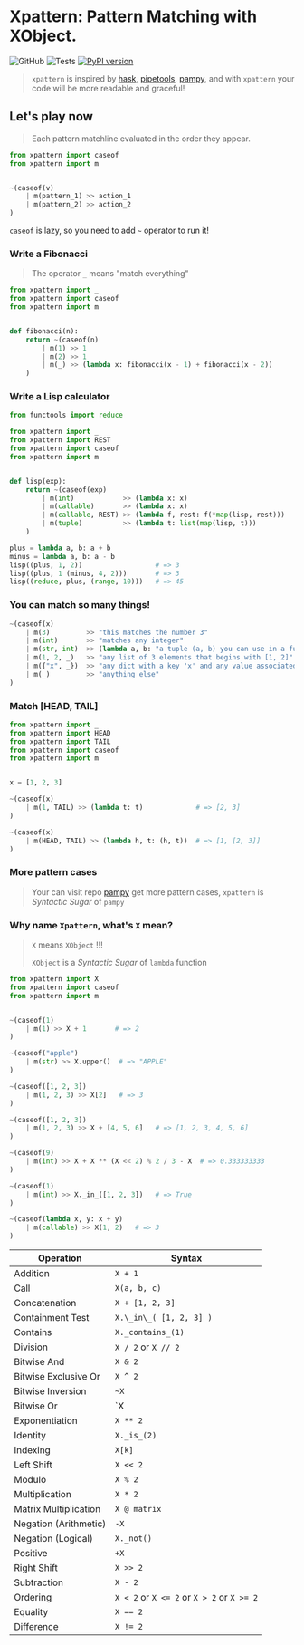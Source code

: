 # Xpattern: Pattern Matching with XObject.

![GitHub](https://img.shields.io/github/license/zen-xu/xpattern)
![Tests](https://github.com/zen-xu/xpattern/workflows/Tests/badge.svg?branch=master)
[![PyPI version](https://badge.fury.io/py/xpattern.svg)](https://badge.fury.io/py/xpattern)

> `xpattern` is inspired by [hask](https://github.com/billpmurphy/hask), [pipetools](https://github.com/0101/pipetools),
[pampy](https://github.com/santinic/pampy/), and with `xpattern` your code will be more readable and graceful!


## Let's play now
> Each pattern matchline evaluated in the order they appear.

```python
from xpattern import caseof
from xpattern import m


~(caseof(v)
    | m(pattern_1) >> action_1
    | m(pattern_2) >> action_2
)
```

`caseof` is lazy, so you need to add `~` operator to run it!

### Write a Fibonacci

> The operator `_` means "match everything"

```python
from xpattern import _
from xpattern import caseof
from xpattern import m


def fibonacci(n):
    return ~(caseof(n)
        | m(1) >> 1
        | m(2) >> 1
        | m(_) >> (lambda x: fibonacci(x - 1) + fibonacci(x - 2))
    )
```

### Write a Lisp calculator
```python
from functools import reduce

from xpattern import _
from xpattern import REST
from xpattern import caseof
from xpattern import m


def lisp(exp):
    return ~(caseof(exp)
        | m(int)            >> (lambda x: x)
        | m(callable)       >> (lambda x: x)
        | m(callable, REST) >> (lambda f, rest: f(*map(lisp, rest)))
        | m(tuple)          >> (lambda t: list(map(lisp, t)))
    )

plus = lambda a, b: a + b
minus = lambda a, b: a - b
lisp((plus, 1, 2))                  # => 3
lisp((plus, 1 (minus, 4, 2)))       # => 3
lisp((reduce, plus, (range, 10)))   # => 45
```

### You can match so many things!
```python
~(caseof(x)
    | m(3)         >> "this matches the number 3"
    | m(int)       >> "matches any integer"
    | m(str, int)  >> (lambda a, b: "a tuple (a, b) you can use in a function")
    | m(1, 2, _)   >> "any list of 3 elements that begins with [1, 2]"
    | m({"x", _})  >> "any dict with a key 'x' and any value associated"
    | m(_)         >> "anything else"
)
```

### Match [HEAD, TAIL]

```python
from xpattern import _
from xpattern import HEAD
from xpattern import TAIL
from xpattern import caseof
from xpattern import m


x = [1, 2, 3]

~(caseof(x)
    | m(1, TAIL) >> (lambda t: t)             # => [2, 3]
)

~(caseof(x)
    | m(HEAD, TAIL) >> (lambda h, t: (h, t))  # => [1, [2, 3]]
)
```

### More pattern cases

> Your can visit repo [pampy](https://github.com/santinic/pampy/) get more pattern cases, `xpattern` is *Syntactic Sugar* of `pampy`


### Why name `Xpattern`, what's `X` mean?

> `X` means `XObject` !!!
>
> `XObject` is a *Syntactic Sugar* of `lambda` function

```python
from xpattern import X
from xpattern import caseof
from xpattern import m


~(caseof(1)
    | m(1) >> X + 1       # => 2
)

~(caseof("apple")
    | m(str) >> X.upper()  # => "APPLE"
)

~(caseof([1, 2, 3])
    | m(1, 2, 3) >> X[2]   # => 3
)

~(caseof([1, 2, 3])
    | m(1, 2, 3) >> X + [4, 5, 6]   # => [1, 2, 3, 4, 5, 6]
)

~(caseof(9)
    | m(int) >> X + X ** (X << 2) % 2 / 3 - X  # => 0.333333333
)

~(caseof(1)
    | m(int) >> X._in_([1, 2, 3])   # => True
)

~(caseof(lambda x, y: x + y)
    | m(callable) >> X(1, 2)   # => 3
)
```

| Operation             | Syntax                                     |
| --------------------- | ------------------------------------------ |
| Addition              | `X + 1`                                    |
| Call                  | `X(a, b, c)`                               |
| Concatenation         | `X + [1, 2, 3]`                            |
| Containment Test      | `X.\_in\_( [1, 2, 3] )`                    |
| Contains              | `X._contains_(1)`                          |
| Division              | `X / 2` or `X // 2`                        |
| Bitwise And           | `X & 2`                                    |
| Bitwise Exclusive Or  | `X ^ 2`                                    |
| Bitwise Inversion     | `~X`                                       |
| Bitwise Or            | `X | 2`                                    |
| Exponentiation        | `X ** 2`                                   |
| Identity              | `X._is_(2)`                                |
| Indexing              | `X[k]`                                     |
| Left Shift            | `X << 2`                                   |
| Modulo                | `X % 2`                                    |
| Multiplication        | `X * 2`                                    |
| Matrix Multiplication | `X @ matrix`                               |
| Negation (Arithmetic) | `-X`                                       |
| Negation (Logical)    | `X._not()`                                 |
| Positive              | `+X`                                       |
| Right Shift           | `X >> 2`                                   |
| Subtraction           | `X - 2`                                    |
| Ordering              | `X < 2` or `X <= 2` or `X > 2` or `X >= 2` |
| Equality              | `X == 2`                                   |
| Difference            | `X != 2`                                   |
